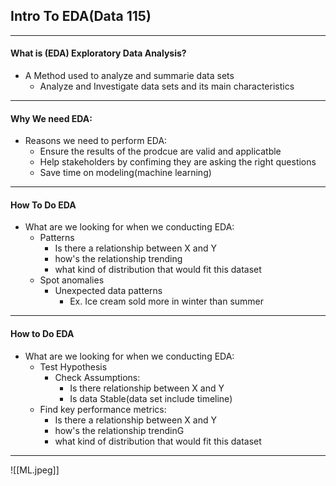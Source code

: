 ## Intro To EDA(Data 115)
---
#### What is (EDA) Exploratory Data Analysis?
- A Method used to analyze and summarie data sets
	- Analyze and Investigate data sets and its main characteristics



---
#### Why We need EDA:
- Reasons we need to perform EDA:
	- Ensure the results of the prodcue are valid and applicatble 
	- Help stakeholders by confiming they are asking the right questions
	- Save time on modeling(machine learning)

---
#### How To Do EDA
- What are we looking for when we conducting EDA:
	- Patterns
		- Is there a relationship between X and Y
		- how's the relationship trending
		- what kind of distribution that would fit this dataset 
	- Spot anomalies
		- Unexpected data patterns
			- Ex. Ice cream sold more in winter than summer
			

---
 #### How to Do EDA
- What are we looking for when we conducting EDA:
	- Test Hypothesis
		- Check Assumptions:
			- Is there relationship between X and Y
			- Is data Stable(data set include timeline)
	- Find key performance metrics:
		- Is there a relationship between X and Y
		- how's the relationship trendinG
		- what kind of distribution that would fit this dataset
---
![[ML.jpeg]]

